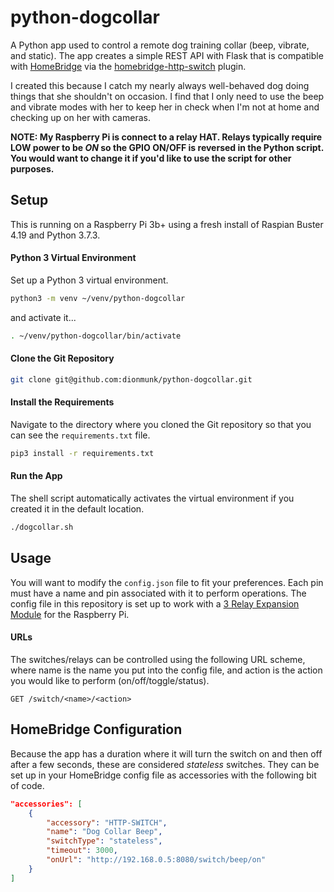 # python-dogcollar

A Python app used to control a remote dog training collar (beep, vibrate, and static). The app creates a simple REST API with Flask that is compatible with [HomeBridge](https://github.com/nfarina/homebridge) via the [homebridge-http-switch](https://github.com/Supereg/homebridge-http-switch) plugin.

I created this because I catch my nearly always well-behaved dog doing things that she shouldn't on occasion. I find that I only need to use the beep and vibrate modes with her to keep her in check when I'm not at home and checking up on her with cameras.

**NOTE: My Raspberry Pi is connect to a relay HAT. Relays typically require LOW power to be *ON* so the GPIO ON/OFF is reversed in the Python script. You would want to change it if you'd like to use the script for other purposes.**

## Setup

This is running on a Raspberry Pi 3b+ using a fresh install of Raspian Buster 4.19 and Python 3.7.3.

#### Python 3 Virtual Environment

Set up a Python 3 virtual environment.

````sh
python3 -m venv ~/venv/python-dogcollar
````

and activate it...

````sh
. ~/venv/python-dogcollar/bin/activate
````

#### Clone the Git Repository

````sh
git clone git@github.com:dionmunk/python-dogcollar.git
````

#### Install the Requirements

Navigate to the directory where you cloned the Git repository so that you can see the `requirements.txt` file.

````sh
pip3 install -r requirements.txt
````

#### Run the App

The shell script automatically activates the virtual environment if you created it in the default location.

````sh
./dogcollar.sh
````

## Usage

You will want to modify the `config.json` file to fit your preferences. Each pin must have a name and pin associated with it to perform operations. The config file in this repository is set up to work with a [3 Relay Expansion Module](https://amzn.to/38wlagr) for the Raspberry Pi.

#### URLs

The switches/relays can be controlled using the following URL scheme, where name is the name you put into the config file, and action is the action you would like to perform (on/off/toggle/status).

```
GET /switch/<name>/<action>
```

## HomeBridge Configuration

Because the app has a duration where it will turn the switch on and then off after a few seconds, these are considered *stateless* switches. They can be set up in your HomeBridge config file as accessories with the following bit of code.

```json
"accessories": [
    {
        "accessory": "HTTP-SWITCH",
        "name": "Dog Collar Beep",
        "switchType": "stateless",
        "timeout": 3000,
        "onUrl": "http://192.168.0.5:8080/switch/beep/on"
    }
]
```